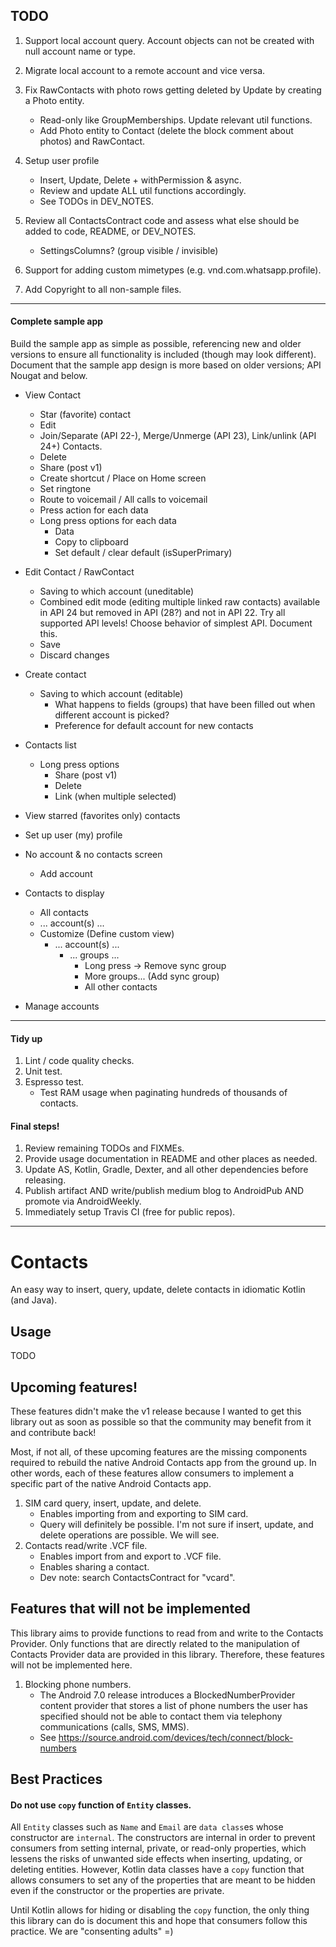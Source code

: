 ## TODO

1. Support local account query. Account objects can not be created with null account name or type.
2. Migrate local account to a remote account and vice versa.

3. Fix RawContacts with photo rows getting deleted by Update by creating a Photo entity.
    - Read-only like GroupMemberships. Update relevant util functions.
    - Add Photo entity to Contact (delete the block comment about photos) and RawContact.

4. Setup user profile
    - Insert, Update, Delete + withPermission & async.
    - Review and update ALL util functions accordingly.
    - See TODOs in DEV_NOTES.

5. Review all ContactsContract code and assess what else should be added to code, README, or DEV_NOTES.
    - SettingsColumns? (group visible / invisible)
6. Support for adding custom mimetypes (e.g. vnd.com.whatsapp.profile).
7. Add Copyright to all non-sample files.

----------------------------------------------------------------------------------------------------

#### Complete sample app

Build the sample app as simple as possible, referencing new and older versions to ensure all
functionality is included (though may look different). Document that the sample app design is more 
based on older versions; API Nougat and below.

- View Contact
    - Star (favorite) contact
    - Edit
    - Join/Separate (API 22-), Merge/Unmerge (API 23), Link/unlink (API 24+) Contacts.
    - Delete
    - Share (post v1)
    - Create shortcut / Place on Home screen
    - Set ringtone
    - Route to voicemail / All calls to voicemail
    - Press action for each data
    - Long press options for each data
      - Data
      - Copy to clipboard
      - Set default / clear default (isSuperPrimary)
      
- Edit Contact / RawContact
    - Saving to which account (uneditable)
    - Combined edit mode (editing multiple linked raw contacts) available in API 24 but removed in
      API (28?) and not in API 22. Try all supported API levels! Choose behavior of simplest API. 
      Document this.
    - Save
    - Discard changes
    
- Create contact
    - Saving to which account (editable)
        - What happens to fields (groups) that have been filled out when different account is picked?
        - Preference for default account for new contacts
        
- Contacts list
    - Long press options
      - Share (post v1)
      - Delete
      - Link (when multiple selected)
                
- View starred (favorites only) contacts

- Set up user (my) profile
    
- No account & no contacts screen
    - Add account

- Contacts to display
    - All contacts
    - ... account(s) ...
    - Customize (Define custom view)
        - ... account(s) ...
            - ... groups ... 
                - Long press -> Remove sync group
                - More groups... (Add sync group)
                - All other contacts
                
- Manage accounts
    
----------------------------------------------------------------------------------------------------

#### Tidy up

1. Lint / code quality checks.
2. Unit test.
3. Espresso test.
    - Test RAM usage when paginating hundreds of thousands of contacts.

#### Final steps!

1. Review remaining TODOs and FIXMEs.
2. Provide usage documentation in README and other places as needed.
3. Update AS, Kotlin, Gradle, Dexter, and all other dependencies before releasing.
4. Publish artifact AND write/publish medium blog to AndroidPub AND promote via AndroidWeekly.
5. Immediately setup Travis CI (free for public repos).

----------------------------------------------------------------------------------------------------

# Contacts

An easy way to insert, query, update, delete contacts in idiomatic Kotlin (and Java).

## Usage

TODO


## Upcoming features!

These features didn't make the v1 release because I wanted to get this library out as soon as 
possible so that the community may benefit from it and contribute back!

Most, if not all, of these upcoming features are the missing components required to rebuild the
native Android Contacts app from the ground up. In other words, each of these features allow 
consumers to implement a specific part of the native Android Contacts app.

1. SIM card query, insert, update, and delete.
    - Enables importing from and exporting to SIM card.
    - Query will definitely be possible. I'm not sure if insert, update, and delete operations
      are possible. We will see.
2. Contacts read/write .VCF file.
    - Enables import from and export to .VCF file.
    - Enables sharing a contact.
    - Dev note: search ContactsContract for "vcard".
    
## Features that will not be implemented

This library aims to provide functions to read from and write to the Contacts Provider. Only 
functions that are directly related to the manipulation of Contacts Provider data are provided in
this library. Therefore, these features will not be implemented here.

1. Blocking phone numbers.
    - The Android 7.0 release introduces a BlockedNumberProvider content provider that stores a list
      of phone numbers the user has specified should not be able to contact them via telephony 
      communications (calls, SMS, MMS).
    - See https://source.android.com/devices/tech/connect/block-numbers

## Best Practices

#### Do not use `copy` function of `Entity` classes.

All `Entity` classes such as `Name` and `Email` are `data class`es whose constructor are `internal`.
The constructors are internal in order to prevent consumers from setting internal, private, or
read-only properties, which lessens the risks of unwanted side effects when inserting, updating, or
deleting entities. However, Kotlin data classes have a `copy` function that allows consumers to set
any of the properties that are meant to be hidden even if the constructor or the properties are 
private.

Until Kotlin allows for hiding or disabling the `copy` function, the only thing this library can do
is document this and hope that consumers follow this practice. We are "consenting adults" =)
